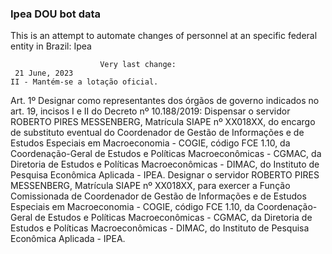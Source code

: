  ### Ipea DOU bot data
 This is an attempt to automate changes of personnel at an specific federal entity in Brazil: Ipea
 
                        Very last change: 
 	 21 June, 2023
	II - Mantém-se a lotação oficial.
Art. 1º Designar como representantes dos órgãos de governo indicados no art. 19, incisos I e II do Decreto nº 10.188/2019:
Dispensar o servidor ROBERTO PIRES MESSENBERG, Matrícula SIAPE nº XX018XX, do encargo de substituto eventual do Coordenador de Gestão de Informações e de Estudos Especiais em Macroeconomia - COGIE, código FCE 1.10, da Coordenação-Geral de Estudos e Políticas Macroeconômicas - CGMAC, da Diretoria de Estudos e Políticas Macroeconômicas - DIMAC, do Instituto de Pesquisa Econômica Aplicada - IPEA.
Designar o servidor ROBERTO PIRES MESSENBERG, Matrícula SIAPE nº XX018XX, para exercer a Função Comissionada de Coordenador de Gestão de Informações e de Estudos Especiais em Macroeconomia - COGIE, código FCE 1.10, da Coordenação-Geral de Estudos e Políticas Macroeconômicas - CGMAC, da Diretoria de Estudos e Políticas Macroeconômicas - DIMAC, do Instituto de Pesquisa Econômica Aplicada - IPEA.
